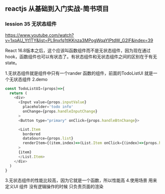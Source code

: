 ## reactjs 从基础到入门实战-简书项目

### lession 35 无状态组件 
https://www.youtube.com/watch?v=1xpAU_Yt1TY&list=PL9nxfq1tlKKnza3MPogWqaYIPtdW_G2lF&index=39


React 16.8版本之后，这个应该叫函数组件而不是无状态组件，因为现在通过 hook，函数组件也可以有状态了。有状态组件和无状态组件之间的区别在于有无 state。

1.无状态组件就是组件中只有一个rander 函数的组件，前面的TodoListUI 就是一个无状态组件
2.demo
```js
const TodoListUI=(props)=>{
  return (
    <div>
      <Input value={props.inputValue}
        placeholder='todo info'
        onChange={props.handleInputChange}
      >
      <Button type="primary" onClick={props.handleBtnChange}>

      <List.Item
        bordered
        dataSource={props.list}
        renderItem={(item,index)=>(List.Item onClick={(index)=>{props.handleItemDelete}})}
      >
      {item}
      </List.Item>
    </div>
  )
}
```
3.无状态组件的性能比较高，因为它就是一个函数，所以性能高
4.使用场景
用来定义UI 组件
没有逻辑操作的时候
只负责页面的渲染